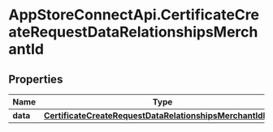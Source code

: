 # AppStoreConnectApi.CertificateCreateRequestDataRelationshipsMerchantId

## Properties

Name | Type | Description | Notes
------------ | ------------- | ------------- | -------------
**data** | [**CertificateCreateRequestDataRelationshipsMerchantIdData**](CertificateCreateRequestDataRelationshipsMerchantIdData.md) |  | [optional] 


